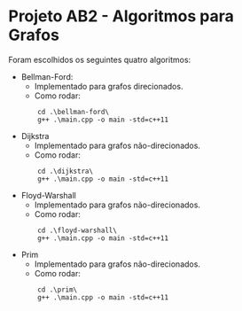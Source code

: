 # Projeto AB2 - Algoritmos para Grafos

Foram escolhidos os seguintes quatro algoritmos:

* Bellman-Ford:
    * Implementado para grafos direcionados.
    * Como rodar:
    ```
        cd .\bellman-ford\
        g++ .\main.cpp -o main -std=c++11
    ```
* Dijkstra
    * Implementado para grafos não-direcionados.
    * Como rodar:
    ```
        cd .\dijkstra\
        g++ .\main.cpp -o main -std=c++11
    ```
* Floyd-Warshall
    * Implementado para grafos não-direcionados.
    * Como rodar:
    ```
        cd .\floyd-warshall\
        g++ .\main.cpp -o main -std=c++11
    ```
* Prim
    * Implementado para grafos não-direcionados.
    * Como rodar:
    ```
        cd .\prim\
        g++ .\main.cpp -o main -std=c++11
    ```